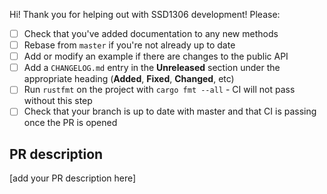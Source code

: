 Hi! Thank you for helping out with SSD1306 development! Please:

-   [ ] Check that you've added documentation to any new methods
-   [ ] Rebase from `master` if you're not already up to date
-   [ ] Add or modify an example if there are changes to the public API
-   [ ] Add a `CHANGELOG.md` entry in the **Unreleased** section under the appropriate heading (**Added**, **Fixed**, **Changed**, etc)
-   [ ] Run `rustfmt` on the project with `cargo fmt --all` - CI will not pass without this step
-   [ ] Check that your branch is up to date with master and that CI is passing once the PR is opened

## PR description

[add your PR description here]
